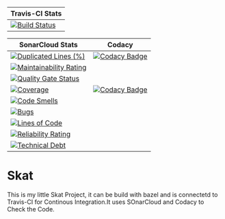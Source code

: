 | Travis-CI Stats |
| ------ |
|[![Build Status](https://travis-ci.com/PascalStehling/Skat.svg?branch=master)](https://travis-ci.com/PascalStehling/Skat)|

| SonarCloud Stats | Codacy |
| ------ | ------ |
|[![Duplicated Lines (%)](https://sonarcloud.io/api/project_badges/measure?project=PascalStehling_Skat&metric=duplicated_lines_density)](https://sonarcloud.io/dashboard?id=PascalStehling_Skat)|[![Codacy Badge](https://api.codacy.com/project/badge/Grade/cf576258965a46e1a65b4567d2f62757)](https://www.codacy.com/manual/PascalStehling/Skat?utm_source=github.com&amp;utm_medium=referral&amp;utm_content=PascalStehling/Skat&amp;utm_campaign=Badge_Grade)|
|[![Maintainability Rating](https://sonarcloud.io/api/project_badges/measure?project=PascalStehling_Skat&metric=sqale_rating)](https://sonarcloud.io/dashboard?id=PascalStehling_Skat)||
|[![Quality Gate Status](https://sonarcloud.io/api/project_badges/measure?project=PascalStehling_Skat&metric=alert_status)](https://sonarcloud.io/dashboard?id=PascalStehling_Skat)| |
|[![Coverage](https://sonarcloud.io/api/project_badges/measure?project=PascalStehling_Skat&metric=coverage)](https://sonarcloud.io/dashboard?id=PascalStehling_Skat)|[![Codacy Badge](https://api.codacy.com/project/badge/Coverage/cf576258965a46e1a65b4567d2f62757)](https://www.codacy.com/manual/PascalStehling/Skat?utm_source=github.com&utm_medium=referral&utm_content=PascalStehling/Skat&utm_campaign=Badge_Coverage)|
|[![Code Smells](https://sonarcloud.io/api/project_badges/measure?project=PascalStehling_Skat&metric=code_smells)](https://sonarcloud.io/dashboard?id=PascalStehling_Skat)||
|[![Bugs](https://sonarcloud.io/api/project_badges/measure?project=PascalStehling_Skat&metric=bugs)](https://sonarcloud.io/dashboard?id=PascalStehling_Skat)||
|[![Lines of Code](https://sonarcloud.io/api/project_badges/measure?project=PascalStehling_Skat&metric=ncloc)](https://sonarcloud.io/dashboard?id=PascalStehling_Skat) ||
|[![Reliability Rating](https://sonarcloud.io/api/project_badges/measure?project=PascalStehling_Skat&metric=reliability_rating)](https://sonarcloud.io/dashboard?id=PascalStehling_Skat)||
|[![Technical Debt](https://sonarcloud.io/api/project_badges/measure?project=PascalStehling_Skat&metric=sqale_index)](https://sonarcloud.io/dashboard?id=PascalStehling_Skat)||
# Skat

This is my little Skat Project, it can be build with bazel and is connectetd to Travis-CI for Continous Integration.It uses SOnarCloud and Codacy to Check the Code.
